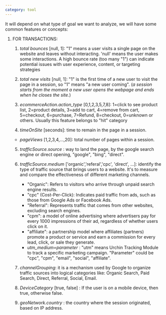 ```yaml
---
category: tool
---
```


It will depend on what type of goal we want to analyze, we will have some common features or concepts:

1. FOR TRANSACTIONS:
    1. *total bounces* [null, 1]: "1" means a user visits a single page on the website and leaves without interacting. 'null' means the user makes some interactions. A high bounce rate (too many "1") can indicate potential issues with user experience, content, or targeting strategies

    2. *total new visits* [null, 1]: "1" is the first time of a new user to visit the page in a session, so "1" means "a new user coming". (*a session starts from the moment a new user opens the webpage and ends when he closes the site.*)

    3. *ecommerceAction.action_type* [0,1,2,3,5,7,8]: 1=click to see product list, 2=product details, 3=add to cart, 4=remove from cart, 5=checkout, 6=purchase, 7=Refund, 8=checkout, 0=unknown or others. Usually this feature belongs to "hit" category

    4. *timeOnSite* [seconds]: time to remain in the page in a session.
    - *pageViews* [1,2,3,4,...,20]: total number of pages within a session.

    5. *trafficSource.source* : way to land the page, by the google search engine or direct opening, "google", "bing", "direct".
    
    6. *trafficSource.medium* ['organic','referal','cpc', 'direct', ...]: identify the type of traffic source that brings users to a website. It's to measure and compare the effectiveness of different marketing channels.

        - "Organic": Refers to visitors who arrive through unpaid search engine results.
        - "cpc" (Cost-Per-Click): Indicates paid traffic from ads, such as those from Google Ads or Facebook Ads.
        - "Referral": Represents traffic that comes from other websites, excluding search engines.
        - "cpm": a model of online advertising where advertisers pay for every 1000 impressions of their ad, regardless of whether users click on it.
        - "affiliate": a partnership model where affiliates (partners) promote a product or service and earn a commission for every lead, click, or sale they generate.
        - *utm_medium=parameter* : "utm" means Urchin Tracking Module to track a specific marketing campaign. "Parameter" could be "cpc", "cpm", "email", "social", "affiliate".

    7. *channelGrouping*: it is a mechanism used by Google to organize traffic sources into logical categories like: Organic Search, Paid Search, Direct, Referral, Social, Email.

    8. *DeviceCategory* [true, false] : If the user is on a mobile device, then true, otherwise false.

    9. *geoNetwork.country* : the country where the session originated, based on IP address.
